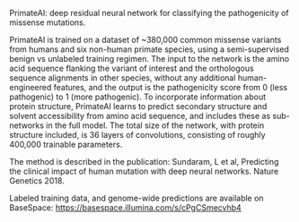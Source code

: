 
PrimateAI:  deep residual neural network for classifying the pathogenicity of missense mutations.

PrimateAI is trained on a dataset of ~380,000 common missense variants from humans and six non-human primate species, using a semi-supervised benign vs unlabeled training regimen.  The input to the network is the amino acid sequence flanking the variant of interest and the orthologous sequence alignments in other species, without any additional human-engineered features, and the output is the pathogenicity score from 0 (less pathogenic) to 1 (more pathogenic).  To incorporate information about protein structure, PrimateAI learns to predict secondary structure and solvent accessibility from amino acid sequence, and includes these as sub-networks in the full model.  The total size of the network, with protein structure included, is 36 layers of convolutions, consisting of roughly 400,000 trainable parameters. 

The method is described in the publication:
Sundaram, L et al, Predicting the clinical impact of human mutation with deep neural networks.  Nature Genetics 2018.

Labeled training data, and genome-wide predictions are available on BaseSpace:
https://basespace.illumina.com/s/cPgCSmecvhb4

